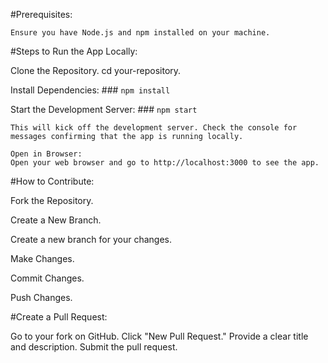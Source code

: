#Prerequisites:

    Ensure you have Node.js and npm installed on your machine.



#Steps to Run the App Locally:

Clone the Repository.
cd your-repository.

Install Dependencies: ### `npm install`

Start the Development Server: ### `npm start`

    This will kick off the development server. Check the console for messages confirming that the app is running locally.

    Open in Browser:
    Open your web browser and go to http://localhost:3000 to see the app.



#How to Contribute:

Fork the Repository.

Create a New Branch.

Create a new branch for your changes.

Make Changes.

Commit Changes.

Push Changes.



#Create a Pull Request:

 Go to your fork on GitHub.
 Click "New Pull Request."
 Provide a clear title and description.
 Submit the pull request.